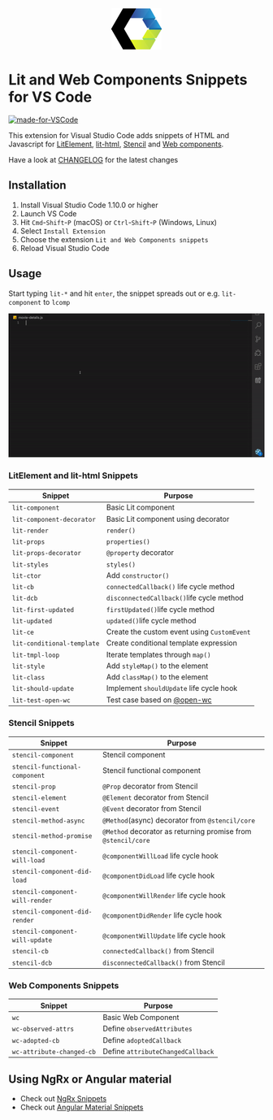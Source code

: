 <p align="center">
  <img width="100" src="https://raw.githubusercontent.com/hardikpthv/vscode-lit-snippets/master/images/logo.png">
</p>

# Lit and Web Components Snippets for VS Code

[![made-for-VSCode](https://img.shields.io/badge/Made%20for-VSCode-1f425f.svg)](https://code.visualstudio.com/)

This extension for Visual Studio Code adds snippets of HTML and Javascript for [LitElement](https://lit-element.polymer-project.org), [lit-html](https://lit-html.polymer-project.org), [Stencil](https://stenciljs.com/) and [Web components](https://www.webcomponents.org/introduction).

Have a look at [CHANGELOG](CHANGELOG.md) for the latest changes

## Installation

1.  Install Visual Studio Code 1.10.0 or higher
1.  Launch VS Code
1.  Hit `Cmd`-`Shift`-`P` (macOS) or `Ctrl`-`Shift`-`P` (Windows, Linux)
1.  Select `Install Extension`
1.  Choose the extension `Lit and Web Components snippets`
1.  Reload Visual Studio Code

## Usage

Start typing `lit-*` and hit `enter`, the snippet spreads out or e.g. `lit-component` to `lcomp`

![Use Extension](images/usage.gif)

### LitElement and lit-html Snippets

| Snippet                    | Purpose                                                                         |
| -------------------------- | ------------------------------------------------------------------------------- |
| `lit-component`            | Basic Lit component                                                             |
| `lit-component-decorator`  | Basic Lit component using decorator                                             |
| `lit-render`               | `render()`                                                                      |
| `lit-props`                | `properties()`                                                                  |
| `lit-props-decorator`      | `@property` decorator                                                           |
| `lit-styles`               | `styles()`                                                                      |
| `lit-ctor`                 | Add `constructor()`                                                             |
| `lit-cb`                   | `connectedCallback()` life cycle method                                         |
| `lit-dcb`                  | `disconnectedCallback()`life cycle method                                       |
| `lit-first-updated`        | `firstUpdated()`life cycle method                                               |
| `lit-updated`              | `updated()`life cycle method                                                    |
| `lit-ce`                   | Create the custom event using `CustomEvent`                                     |
| `lit-conditional-template` | Create conditional template expression                                          |
| `lit-tmpl-loop`            | Iterate templates through `map()`                                               |
| `lit-style`                | Add `styleMap()` to the element                                                 |
| `lit-class`                | Add `classMap()` to the element                                                 |
| `lit-should-update`        | Implement `shouldUpdate` life cycle hook                                        |
| `lit-test-open-wc`         | Test case based on [@open-wc](https://open-wc.org/testing/testing-helpers.html) |

### Stencil Snippets

| Snippet                         | Purpose                                                       |
| ------------------------------- | ------------------------------------------------------------- |
| `stencil-component`             | Stencil component                                             |
| `stencil-functional-component`  | Stencil functional component                                  |
| `stencil-prop`                  | `@Prop` decorator from Stencil                                |
| `stencil-element`               | `@Element` decorator from Stencil                             |
| `stencil-event`                 | `@Event` decorator from Stencil                               |
| `stencil-method-async`          | `@Method`(async) decorator from `@stencil/core`               |
| `stencil-method-promise`        | `@Method` decorator as returning promise from `@stencil/core` |
| `stencil-component-will-load`   | `@componentWillLoad` life cycle hook                          |
| `stencil-component-did-load`    | `@componentDidLoad` life cycle hook                           |
| `stencil-component-will-render` | `@componentWillRender` life cycle hook                        |
| `stencil-component-did-render`  | `@componentDidRender` life cycle hook                         |
| `stencil-component-will-update` | `@componentWillUpdate` life cycle hook                        |
| `stencil-cb`                    | `connectedCallback()` from Stencil                            |
| `stencil-dcb`                   | `disconnectedCallback()` from Stencil                         |

### Web Components Snippets

| Snippet                   | Purpose                           |
| ------------------------- | --------------------------------- |
| `wc`                      | Basic Web Component               |
| `wc-observed-attrs`       | Define `observedAttributes`       |
| `wc-adopted-cb`           | Define `adoptedCallback`          |
| `wc-attribute-changed-cb` | Define `attributeChangedCallback` |

## Using NgRx or Angular material

- Check out [NgRx Snippets](https://bit.ly/ngrx-vscode)
- Check out [Angular Material Snippets](https://bit.ly/ng-material-vscode)
